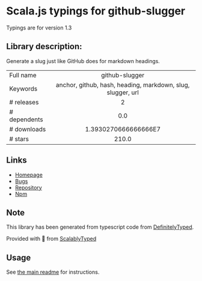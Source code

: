 
# Scala.js typings for github-slugger

Typings are for version 1.3

## Library description:
Generate a slug just like GitHub does for markdown headings.

|                    |                 |
| ------------------ | :-------------: |
| Full name          | github-slugger |
| Keywords           | anchor, github, hash, heading, markdown, slug, slugger, url |
| # releases         | 2 |
| # dependents       | 0.0 |
| # downloads        | 1.3930270666666666E7 |
| # stars            | 210.0 |

## Links
- [Homepage](https://github.com/Flet/github-slugger)
- [Bugs](https://github.com/Flet/github-slugger/issues)
- [Repository](https://github.com/Flet/github-slugger)
- [Npm](https://www.npmjs.com/package/github-slugger)
    


## Note
This library has been generated from typescript code from [DefinitelyTyped](https://definitelytyped.org).

Provided with :purple_heart: from [ScalablyTyped](https://github.com/oyvindberg/ScalablyTyped)

## Usage
See [the main readme](../../readme.md) for instructions.


